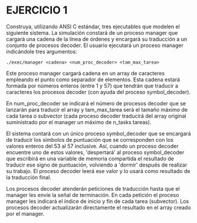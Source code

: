 EJERCICIO 1
===========

Construya, utilizando ANSI C estándar, tres ejecutables que modelen el siguiente sistema. La simulación
constará de un proceso manager que cargará una cadena de la línea de órdenes y encargará su traducción a
un conjunto de procesos decoder. El usuario ejecutará un proceso manager indicándole tres argumentos:

`./exec/manager <cadena> <num_proc_decoder> <tam_max_tarea>`

Este proceso manager cargará cadena en un array de caracteres empleando el punto como separador de elementos. Esta
cadena estará formada por números enteros (entre 1 y 57) que tendrán que traducir a caracteres los procesos decoder
(con ayuda del proceso symbol_decoder).

En num_proc_decoder se indicará el número de procesos decoder que se lanzarán para traducir el array y tam_max_tarea
será el tamaño máximo de cada tarea o subvector (cada proceso decoder traducirá del array original suministrado por el
manager un máximo de n_tasks tareas).

El sistema contará con un único proceso symbol_decoder que se encargará de traducir los símbolos de puntuación que se corresponden con los valores enteros del 53 al 57 inclusive.
Así, cuando un proceso decoder encuentre uno de estos valores, 'despertará' al proceso symbol_decoder que escribirá en una variable
de memoria compartida el resultado de traducir ese signo de puntuación, volviendo a 'dormir' después de realizar su trabajo. El proceso
decoder leerá ese valor y lo usará como resultado de la traducción final.

Los procesos decoder atenderán peticiones de traducción hasta que el manager les envíe la señal de terminación. En cada petición el proceso
manager les indicará el índice de inicio y fin de cada tarea (subvector). Los procesos decoder actualizarán directamente el resultado en el array creado por el
manager. 
